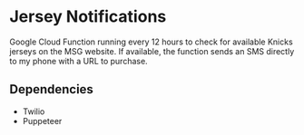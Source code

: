 # Jersey Notifications

Google Cloud Function running every 12 hours to check for available Knicks jerseys on the MSG website. If available, the function sends an SMS directly to my phone with a URL to purchase.

## Dependencies

 - Twilio
 - Puppeteer
